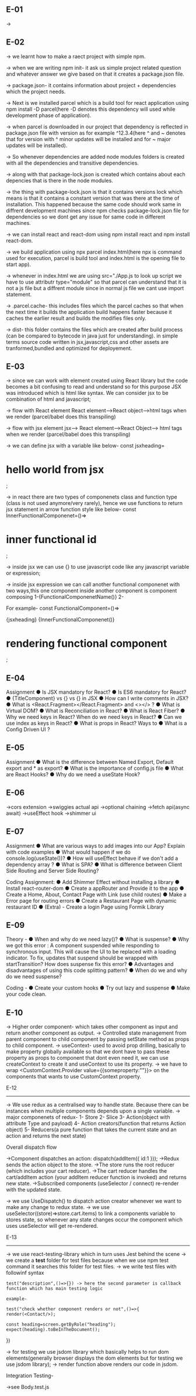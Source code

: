 E-01
------
-> 

E-02
------
-> we learnt how to make a raect project with simple npm.

-> when we are writing npm init- it ask us simple project related question and whatever answer we give based on that it creates a package.json file.

-> package.json- it contains information about project + dependencies which the project needs.

-> Next is we installed parcel which is a build tool for react application using npm install -D parcel(here -D denotes this dependency   will used while development phase of application).

-> when parcel is downloaded in our project that dependency is reflected in package.json file with version as for example ^12.3.4(here ^ and ~ denotes that for version with ^ minor updates will be installed and for ~ major updates will be installed).

-> So whenever dependencies are added node modules folders is created with all the dependencies and transitive dependencies.

-> along with that package-lock.json is created which contains about each depencies that is there in the node modules.

-> the thing with package-lock.json is that it contains versions lock which means is that it contains a constant version that was there at the time of installation. This happened because the same code should work same in diffrent development machines since npm checks package-lock.json file for dependencies so we dont get any issue for same code in different machines.

-> we can install react and react-dom using npm install react and npm install react-dom.

-> we build application using npx parcel index.html(here npx is command used for execution, parcel is build tool and index.html is the opening file to start app).

-> whenever in index.html we are using src="./App.js to look up script we have to use attributr type="module" so that parcel can understand that it is not a js file but a diffrent module since in normal js file we cant use import statement.

-> .parcel.cache- this includes files which the parcel caches so that when the next time it builds the application build happens faster because it caches the earlier result and builds the modifies files only.

-> dist- this folder contains the files which are created after build process (can be compared to bytecode in java just for understanding). in simple terms source code written in jsx,javascript,css and other assets are tranformed,bundled and optimized for deployement.

E-03
------

-> since we can work with element created using React library but the code becomes a bit confusing to read and understand so for this purpose JSX was introduced which is html like syntax. We can consider jsx to be combination of html and javascript;

-> flow with React element
   React element-->React object-->html tags when we render (parcel/babel does this transpiling)

-> flow with jsx element
   jsx--> React element-->React Object--> html tags when we render (parcel/babel does this transpiling)

-> we can define jsx with a variable like below-
   const jsxheading=<h1 id="headingjsx">hello world from jsx</h1>;

-> in react there are two types of componenets class and function type (class is not used anymore/very rarely), hence we use functions to return jsx statement in arrow function style like below-
   const InnerFunctionalComponenet=()=> <h1>inner functional id</h1>; 

-> inside jsx we can use {} to use javascript code like any javascript variable or expression;

-> inside jsx expression we can call another functional componenet with two ways,this one component inside another component is component composing
   1-{FunctionalComponenetName()}
   2-<FunctionalComponenetName/>

   For example-
   const FunctionalComponent=()=> <div>
    {jsxheading}
    {InnerFunctionalComponenet()}
    <InnerFunctionalComponenet/>
    <h1 id="component id">rendering functional component</h1>
    </div>;

E-04
------
Assignment
● Is JSX mandatory for React?
● Is ES6 mandatory for React?
● {TitleComponent} vs {<TitleComponent/>} vs
{<TitleComponent></TitleComponent>} in JSX
● How can I write comments in JSX?
● What is <React.Fragment></React.Fragment> and <></> ?
● What is Virtual DOM?
● What is Reconciliation in React?
● What is React Fiber?
● Why we need keys in React? When do we need keys in React?
● Can we use index as keys in React?
● What is props in React? Ways to
● What is a Config Driven UI ?

E-05
------
Assignment
● What is the difference between Named Export, Default export and * as export?
● What is the importance of config.js file
● What are React Hooks?
● Why do we need a useState Hook?

E-06
------
->cors extension
->swiggies actual api
->optional chaining
->fetch api(async await)
->useEffect hook
->shimmer ui

E-07
------
Assignment
● What are various ways to add images into our App? Explain with code examples
● What would happen if we do console.log(useState())?
● How will useEffect behave if we don't add a dependency array ?
● What is SPA?
● What is difference between Client Side Routing and Server Side Routing?

Coding Assignment:
● Add Shimmer Effect without installing a library
● Install react-router-dom
● Create a appRouter and Provide it to the app
● Create a Home, About, Contact Page with Link (use child routes)
● Make a Error page for routing errors
● Create a Restaurant Page with dynamic restaurant ID
● (Extra) - Create a login Page using Formik Library

E-09
-------
Theory -
● When and why do we need lazy()?
● What is suspense?
● Why we got this error : A component suspended while responding to
synchronous input. This will cause the UI to be replaced with a loading indicator.
To fix, updates that suspend should be wrapped with startTransition? How does
suspense fix this error?
● Advantages and disadvantages of using this code splitting pattern?
● When do we and why do we need suspense?

Coding -
● Create your custom hooks
● Try out lazy and suspense
● Make your code clean.

E-10
--------
-> Higher order component- which takes other component as input and return another component as output.
-> Controlled state management from parent component to child component by passing setState method as props to child component.
-> useContext- used to avoid prop drilling, basically to make property globally available so that we dont have to pass these property as props to component that dont even need it, we can use createContext to create it and useContext to use its property.
-> we have to wrap <CustomContext.Provider value={{someproperty:""}}> on the components that wants to use CustomContext property.


E-12
________

-> We use redux as a centralised way to handle state. Because there can be instances when multiple components depends upon a single variable.
-> major componenets of redux-
1- Store
2- Slice
3- Action(object with attribute Type and payload)
4- Action creators(function that returns Action object)
5- Reducers(a pure function that takes the current state and an action and returns the next state)

Overall dispatch flow

->Component dispatches an action: dispatch(addItem({ id:1 }));
->Redux sends the action object to the store.
->The store runs the root reducer (which includes your cart reducer).
->The cart reducer handles the cart/addItem action (your addItem reducer function is invoked) and returns new state.
->Subscribed components (useSelector / connect) re-render with the updated state.

-> we use UseDispatch() to dispatch action creator whenever we want to make any change to redux state.
-> we use useSelector((store)=>store.cart.items) to link a components variable to stores state, so whenever any state changes occur the component which uses useSelector will get re-rendered.

E-13
_______

-> we use react-testing-library which in turn uses Jest behind the scene
-> we create a __test__ folder for test files because when we use npm test command it searches this folder for test files.
-> we write test files with followinf syntax
    
    test("description",()=>{}) -> here the second parameter is callback function which has main testing logic

    example-

    test("check whether component renders or not",()=>{
	render(<Contact/>);

	const heading=screen.getByRole("heading");
	expect(heading).toBeInTheDocument();

})

-> for testing we use jsdom library which basically helps to run dom elements(generally browser displays the dom elements but for testing we use jsdom library);
-> render function above renders our code in jsdom.

Integration Testing-

->see Body.test.js



